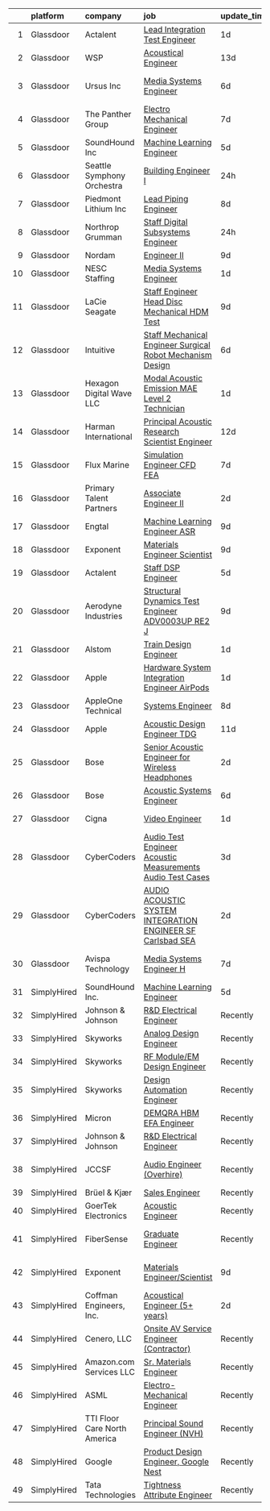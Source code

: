 

|    | platform    | company                      | job                                                                                                                                                                                                                                                                                                                                                                                                                                                                                                                                                                                                                                                                                                                                                                                                                                                                                                                                                                                                                                                                                                                                                                                                                                                                                                                                                                                                                                  | update_time   | location                   |
|---:|:------------|:-----------------------------|:-------------------------------------------------------------------------------------------------------------------------------------------------------------------------------------------------------------------------------------------------------------------------------------------------------------------------------------------------------------------------------------------------------------------------------------------------------------------------------------------------------------------------------------------------------------------------------------------------------------------------------------------------------------------------------------------------------------------------------------------------------------------------------------------------------------------------------------------------------------------------------------------------------------------------------------------------------------------------------------------------------------------------------------------------------------------------------------------------------------------------------------------------------------------------------------------------------------------------------------------------------------------------------------------------------------------------------------------------------------------------------------------------------------------------------------|:--------------|:---------------------------|
|  1 | Glassdoor   | Actalent                     | [Lead Integration   Test Engineer](https://www.glassdoor.com/partner/jobListing.htm?pos=117&ao=1110586&s=58&guid=000001821f8e4109977bc485e3931ad6&src=GD_JOB_AD&t=SR&vt=w&ea=1&cs=1_1e42d880&cb=1658386793069&jobListingId=1008015075715&cpc=FB7E4A1762AE5BEC&jrtk=3-0-1g8fosgacjrqi801-1g8fosgaqi9ip800-047630880a093374--6NYlbfkN0ChYVx_I3yfZ_JDY3EFoivtqvi_stwnZ_kRt8Dowt_l_d1ydueao4NE-oUleRJ4yhjbhLas1ostf0tVgoBoZlhKVP2kvgBQ2-z2vt83242JZUctfSEWlzoG1zwLNej3BJaH7_8Emk1KA3dIWXAFYTO9FQ8HBXYz82Bi061-bufaa4uv189sp_NaTOHUmPC6JvXQ4xuQaBMq-GmNAyl_8bm4M7_V7j5w5O1YYDse7jqT6OaqSTFUS3-rnJGZwm68s9ZhoWjZfUhrEJMknb0AnweJ23EHlcBYCAdiFPavZAvefb7njWaxFOZq3s0AIcPzuyadasx-we5E4koWOfWoYnwYVrhWgn-o0uDEF1VXUg1V5zVKdCtZa9JnMt6M7InZgs0Vt198tZULLDXNoteDudvtWr9quQclU17frQBVLHU4VIzoDjlFvFSSytfO-tbU9kyBcGsCe1lA8aryThO_ShJpJFDM0EV_vz2s6KAsairkqaIHKDYhSKx2yoG0RSZVFCbW81LdDRWQNNfbs2O_v7IjwU7BzB2QPc8s96Ty4EwBvfJrz3785sZE6NTDiMAgD0PGa1JQRpTjfPfy-R12dkWp0eKQkgqsXUJgRbvbbW1-70amIiOJVfa4Uj5W7qtfFp4yCzKop0GPczzhxsEpSD2z8pX9s62Fto2lf5SUtN4AJGb8Rl_nVLUK1JtL0UfkrDPkYtc7Y8oYashPUMnqDg00KRTyXgtmJrad46NAZQ1l-QLWgMuwapPqxLcRKUK1DR2AicXXfWlz0sGbHCCn01hKSAu_qb5G7QF4IE7x9zLOFUylxZ__103GSygf-xe6syHudu5lQyIk1UIeLa1RUtd8ErJoV56HrYcVxdUTpyuNJ6WJXQetZs0e_ybRlQc9WtYekVMT7iFH723zJkjxFrZdR88JsCrw1qfhfSyKSSaw6el8Xoz6RVjGbQXXEiz9_-Rnfs7nhbn45yOQWgmPyG-xyTbGr1pDVBE%3D)                                                            | 1d            | Washington, DC             |
|  2 | Glassdoor   | WSP                          | [Acoustical Engineer](https://www.glassdoor.com/partner/jobListing.htm?pos=126&ao=1136043&s=58&guid=000001821f8e4109977bc485e3931ad6&src=GD_JOB_AD&t=SR&vt=w&cs=1_eac914ec&cb=1658386793070&jobListingId=1007990487585&jrtk=3-0-1g8fosgacjrqi801-1g8fosgaqi9ip800-0a1e8c84c27d995b-)                                                                                                                                                                                                                                                                                                                                                                                                                                                                                                                                                                                                                                                                                                                                                                                                                                                                                                                                                                                                                                                                                                                                                 | 13d           | Providence, RI             |
|  3 | Glassdoor   | Ursus  Inc                   | [Media Systems Engineer](https://www.glassdoor.com/partner/jobListing.htm?pos=111&ao=1110586&s=58&guid=000001821f8e4109977bc485e3931ad6&src=GD_JOB_AD&t=SR&vt=w&ea=1&cs=1_76b28aca&cb=1658386793068&jobListingId=1008005399357&cpc=65CC663E25211861&jrtk=3-0-1g8fosgacjrqi801-1g8fosgaqi9ip800-469d476bb688d871--6NYlbfkN0CT8vBT9H5mqECx2dfLV_FONLPDKpIRssxVwtj05Tmm4rA5I0VNOPdM1oYsK66ov5qK-W12bR39nuZdautxRzyQ-tGf7a9N_KMuh0rx3YgYPPY5iTDyRKJMbPf_7pbIvKAn50V0YNTgg89r0csQO1NGsAjxMMQGKMNR-W3G9CGqhLOp03UscYEcVuQ3dURH2dWW0Fu37qYkxgaoqQshM2G7t3T5MMRhQpiRUgd_d9SBcRXsrUb9NsXlvhUC9y4DoLCNi8J7oBgqiaGO398xM9mwFOZueDy4jYoIaXt7Y9eSkCQ3k11QKc-P-rmtsG5YnHHOHhSUnLb2sqpnTUDDvtRc-aMmDkPO6xyQsBVSWZRUZE-N4p5A9M--zLgmSLRLsOBfFeBYO8xkdeQfLxVFV6PioOQucK4e57CV2LR0Bx8c5ddQJmQEmzY0Bv3yUkx-RmLiaxwgD7-GHF7XMloycJ1QAdnkJ4YYa4gY-HiheMqc76AyV5Uq5naWK2fIFWqlijF7mx-PTxO5xUE_hn5toLXJgNY4pfSYjou2QEOkuBQsVchpBCtFwlEm2SzwSkTH74aHMttAWQCCX-cgFPyjQamCjukaRyukTSFP2aDiXZIaaLYO06cQF6WiXyksL8hshfUiBa_9-kYcSLq1nxSZfvooeAgwt9m4mz1R0B5BzW3R4KNkCmJubQ2W2waoUgETNQ84WHkA7RRMv4EnR7Pldc3OKSykB4R77YK_UiDbOyLKkZKs-NKtWdQl_6e6k0tNlu0P4cyhvHVmvF1gEbDDzxVnuGQV4YFntKvEAGmqvLcNiq7eaQnuhAmsA3f2E4WyBs3e5qGGO4tgkfWgHkxO_wgZ3fK5Yfbam2k-A4jtV_4TIQsLF6QqQ398SpHoioFU2cyCrBXcx5D97tFABOcCj2ZZCRBoxMx6QiHwycgYAX8XpEeBwuf1U2l4-hOeY3SAkOhnR9eOusZWm0hWrQyr513gW9SkVyH49mLFp2TZWdlCyXCWcRk05Jz4Kt_8ga3SRBI%3D)                                      | 6d            | San Francisco, CA          |
|  4 | Glassdoor   | The Panther Group            | [Electro Mechanical Engineer](https://www.glassdoor.com/partner/jobListing.htm?pos=114&ao=1110586&s=58&guid=000001821f8e4109977bc485e3931ad6&src=GD_JOB_AD&t=SR&vt=w&ea=1&cs=1_98d2a89b&cb=1658386793069&jobListingId=1008002917089&cpc=444700D72F2ECBCE&jrtk=3-0-1g8fosgacjrqi801-1g8fosgaqi9ip800-a955d16cff31ffd3--6NYlbfkN0CNPMheye81CzYnvunZY7yovNfSZKsgaMjzK-BTgXufI2fDZqb14OtID8EITmQy8dMLAgwlopokQOIPrB0TEOySzrRRwcpUcOxzWFhLIy7r-JAL8rWW2b2ZkVhm7h48yTMjNtVJfPhNI8bZ4Rpc3CNl9aWPzctMvoKRdxztlERsHefcJTkGC2U83jEkIds4X9qiG-hdAy5lOGCxe3TP-_ptunlpe9czeFzGjx3y8nVMVjTtD0K78DNHHpNqXZXWzp8auacwnsYL-AjEEy9e3uWJpOGdq3lOyDhmlOemjWVrsqgBM0BeYF50XU3QEpQENkUiw_g7xZpo8tukSFwi9BppWvjkVVP41UEvSQ65y8tel-lOr1yXhMiya1zKnmEmKS9sIaF9UXNyXBRdgBzCgy_57RfDOD30WvG7cD0NwrvcjeMK6SnGztNgYPnRsV-MzVf4hAUyNxnggrFom80zgSX7kuroc6lV7mZeQ7EtSzRlrhfi57DPek8gLRSP3TgsYZ3ZAU2-nAcf1RW3M5korktA)                                                                                                                                                                                                                                                                                                                                                                                                                                                                                                                                               | 7d            | Westford, MA               |
|  5 | Glassdoor   | SoundHound Inc               | [Machine Learning Engineer](https://www.glassdoor.com/partner/jobListing.htm?pos=122&ao=1136043&s=58&guid=000001821f8e4109977bc485e3931ad6&src=GD_JOB_AD&t=SR&vt=w&ea=1&cs=1_4797735b&cb=1658386793069&jobListingId=1008009295761&jrtk=3-0-1g8fosgacjrqi801-1g8fosgaqi9ip800-be87b29d058697c4-)                                                                                                                                                                                                                                                                                                                                                                                                                                                                                                                                                                                                                                                                                                                                                                                                                                                                                                                                                                                                                                                                                                                                      | 5d            | Santa Clara, CA            |
|  6 | Glassdoor   | Seattle Symphony Orchestra   | [Building Engineer I](https://www.glassdoor.com/partner/jobListing.htm?pos=104&ao=1110586&s=58&guid=000001821f8e4109977bc485e3931ad6&src=GD_JOB_AD&t=SR&vt=w&ea=1&cs=1_0a867fb4&cb=1658386793067&jobListingId=1008017770166&cpc=87034903B3AB482B&jrtk=3-0-1g8fosgacjrqi801-1g8fosgaqi9ip800-dd9746400180b1f2--6NYlbfkN0AdHWfR3D8b8Eonp31kG4JxtsTQErMCr1mjBfTXxBp8Nbji8Loe1PwAk77ggdqCHAeAY-_LkGFiWz-EXb-gHgLP0rol6CnsYs_iSTwxLuVL5wpCHJzuAIcyyPKKPjVD8Cbd15OInHyhxkQXrUxc7nPaGV6a8Getz1GSPF_EVKTvl01rPre1QcpsypT5oLKobUyak-VruKOklKzvZCOrPBF6nz4DP4pUBsq5SpoT78gt2Ars-35WDW-CUpqBbJUy-E2pfxMfK_BonoteO3mxT3Uh5shJWAYYnc4l7SJlB6xW6q-5_e-pGhdnwdnhBjhwur6jzYwiEX4KstSsSfII4zhb5o6sdJFWeQaZl4-LmGTEU8RVEnaUvBlRQ-QLhcQD_FqOb4PWBCCANOlXzeU7We4EqwSFDCBDgZ3qnDnScMljKDEKb9LFcjehgKB4_-Fh6OO8bdDYchOd9vb_dr2WZi8mE12KukSDvxbIZrCb-Rk7cLlZye9vBCCKXLNFmPXjiqGNxgUxJ1565g%3D%3D)                                                                                                                                                                                                                                                                                                                                                                                                                                                                                                                                                           | 24h           | Seattle, WA                |
|  7 | Glassdoor   | Piedmont Lithium  Inc        | [Lead Piping Engineer](https://www.glassdoor.com/partner/jobListing.htm?pos=101&ao=1110586&s=58&guid=000001821f8e4109977bc485e3931ad6&src=GD_JOB_AD&t=SR&vt=w&ea=1&cs=1_d2a7d846&cb=1658386793066&jobListingId=1008001468800&cpc=BF2D99A98B89D842&jrtk=3-0-1g8fosgacjrqi801-1g8fosgaqi9ip800-a0b7ebbc51033dca--6NYlbfkN0D0ZqxdZg2TwcIemQ4yr89eGinLCR7bn2QHXosobzuZIJSor4ZPVBOT3B3LgUpy3_-szM6RX6oaQu1ulbbXGBBFeozfYDS9TiibrcR53XS2_UH5draXExadBLWQBRLxbUDaijUqsKygY5ElBfmdcKI60U20sdncDtfz24WXsyuqTUNsVizspID3-l2H5zGT8jv3GjhDy4dfEINUWi73D5S6EFHKTc7EffY4aJ66yfJcfu59i4XRuyoGyBwdm2BKYzOrFJ6_0omA0BC7H65FS726nc3_82PM47uhiX3H6W_VARSr0_wVn41Ey05JCfWQ7QGFwJBHD0wV_VCbj7iEdkcCsRtvsnEw-4dHL9brjbFum3-SUzzYd1xzQBPIwQ2bmYUtoWSll52YKBCNIfwln-L6FuzARtVUFuSrfNzI86KJjCMI9Gt32XFofsgYWSEDLX9e6dy2t8HtMNbg-dTBJjGAb0bkzkZXILu6VQd-1ORkxdOkkPbhAcANnggaikitJsc%3D)                                                                                                                                                                                                                                                                                                                                                                                                                                                                                                                                                                        | 8d            | Charlotte, NC              |
|  8 | Glassdoor   | Northrop Grumman             | [Staff Digital Subsystems Engineer](https://www.glassdoor.com/partner/jobListing.htm?pos=103&ao=1110586&s=58&guid=000001821f8e4109977bc485e3931ad6&src=GD_JOB_AD&t=SR&vt=w&cs=1_55317061&cb=1658386793066&jobListingId=1008017330750&cpc=5FEB1BEB8E14EF52&jrtk=3-0-1g8fosgacjrqi801-1g8fosgaqi9ip800-a9cc2013cc7ed86d--6NYlbfkN0DPf8Tf_oakpB62WadId2dzQiWExtALTi0lpCM--zHBL1trAzPQuAwgyDf_-NiZch1nc5-5MUWiLOf8m-1w07t9YwjVAUX6PvzzGnpzeIEVNzZgJIJr7xcvaO1VkVAUiaNktPleVPHqgUVYSMaG9SfBJGvcSryBfyG1pFv4bfpCXbDsP0IZiJ-G77H-j7-mzabx9ZqZ77WHQBQv1jE7jt4Rc__8azwTsQdpln4vkgnplJSuki6QEI6DKXL2pdruFPGFYjOFJdlZNW9-rjgBo9FNHCCWb7nANvcnYLu8ur3WDclkE_eOBhwANumvj3-QJhyT_9frn4NpMdrz1qrRFSjV5O5BexJpR90no_gciAvACnQCtpLBZ8vr_Mlh5yLGzyppzzagWj2-GTMAxcQwnpcM14h3rutEWoOVAQrGXZ_uOmRXSOlmkUFyMXVnrajdlS22qSgFkIBNicnclPZXMAVSYhVzaW7-kwUvyYi7-1R6_0lgtMyuCGEqXBFedXUL_rB-2Nap4l_tAAG_T9ZI-6U46ci6pZwGMz7S5kXaeoJSNh7pFvVwMPSFwVqsfQU46qGe5OX5U620u9vEQe_68LEPr_DBho0tCyZMBjEYq8cUWQwOIOMC3GIkUZbH3u3RDxRiFgJwZLjQAXepBZA4GKV5NUHDppmWhXoHYUdabugc_BFbzZcynooJHfFfOrJrhujSRWwTXmwx-gUvQd4fDxkrsaSi71Q-Ae2eSb59lNptv_5eG_Ju6iR6rL2A2pTBkY_A1MKNzrjCCWc9H4fqF-lSTtOPVJhb7Oecmk3cXHx3-gO6GvHCq_mmI6lSqrP1eez_lkmK3Sef6-oinOknW-fY)                                                                                                                                                                                                              | 24h           | Linthicum, MD              |
|  9 | Glassdoor   | Nordam                       | [Engineer II](https://www.glassdoor.com/partner/jobListing.htm?pos=127&ao=1136043&s=58&guid=000001821f8e4109977bc485e3931ad6&src=GD_JOB_AD&t=SR&vt=w&cs=1_b51984d3&cb=1658386793070&jobListingId=1007998005781&jrtk=3-0-1g8fosgacjrqi801-1g8fosgaqi9ip800-1ec585c2027e6b8f-)                                                                                                                                                                                                                                                                                                                                                                                                                                                                                                                                                                                                                                                                                                                                                                                                                                                                                                                                                                                                                                                                                                                                                         | 9d            | Tulsa, OK                  |
| 10 | Glassdoor   | NESC Staffing                | [Media Systems Engineer](https://www.glassdoor.com/partner/jobListing.htm?pos=115&ao=1110586&s=58&guid=000001821f8e4109977bc485e3931ad6&src=GD_JOB_AD&t=SR&vt=w&ea=1&cs=1_3959d00e&cb=1658386793069&jobListingId=1008014831479&cpc=A65DF3A704A48F9B&jrtk=3-0-1g8fosgacjrqi801-1g8fosgaqi9ip800-17b846956c01159b--6NYlbfkN0CZaM3qCFOpL_Lemb3iVULeNtfhWBcbvvoDwAxh7TM4kSMvzkrej1P0tLgb1VjA5MLyJ8b6-POHDSlq-Eh7LvuTkCh5oWxZhnR21jiYmCCLTIvFECBGYfMVKGpyBC3F8t2Job65sRRxb_uISlTIF-cEtAfgeoSLYWxaVnUpjREWRLTxicKn9c2waNbg_ajcgDj7eIWxEElBvNiB5dnNT_m30pJCl-9NQRwx-JN7KFrkL_9b-9MKmMGuTf16F-vA2payXDVa7-lvkh5McZ8xkDNp6fv-z4E4uMPvwT9YWwVGasJVveU867Dygl0zLirngQvvLEJiorUPCgdK5yQWkvB2qIhBnXDE89GwWkUvqhyge94LD-6iklm9gby8q24yAg6G3ZrPafYESmRW8JxKdZICK0fBSM0LlYjRjqiDf_tYkFm8kLLZqRQ3b9wPDJlSrgagQDG06rg11BxnXYEpSaX09Bg1PAz8xYq0baS8kFhu1kAtz3Vx_7cFmFt41_6ehlksRBViOIdg1Q%3D%3D)                                                                                                                                                                                                                                                                                                                                                                                                                                                                                                                                                        | 1d            | Sunnyvale, CA              |
| 11 | Glassdoor   | LaCie Seagate                | [Staff Engineer   Head Disc Mechanical  HDM  Test](https://www.glassdoor.com/partner/jobListing.htm?pos=124&ao=1110586&s=58&guid=000001821f8e4109977bc485e3931ad6&src=GD_JOB_AD&t=SR&vt=w&cs=1_83c9fe54&cb=1658386793069&jobListingId=1007996846337&cpc=2CAED5C921A5F994&jrtk=3-0-1g8fosgacjrqi801-1g8fosgaqi9ip800-e401e21dc224c725--6NYlbfkN0BVweAbpb_qTG7kONbvOXWOFpMik4mIBI_owmbH0tVOH8GIYTflTy_o4IUi18-ZUUxWo4qQg8ARTFkxlW9o8Ps56N80tMiKMa4jSpslEv3iuk7AV_NXC3Bu_pDptnAaL6Ltt4XMux9dazGaX-IUDbTPK4kewv61tYleM17jCHl98ZqPmjkXfSOljxz4SiERQdocuadEltTH0c3OUtlOHkqq1FKXJFxxV2V9o7FqwxujB178Ej7rS7_BD6UsxqXGFDxOHmQrK91af1T8Zda_43uF1bufqp6CdluaUlKjFuyT0BxOUpJBvTVFi1_ifcmCG0ZRGROgNfZLcjh8p_yKQuRLhmAStu7V-KLHrxmqQhH_xYcR_T45h1umaFmfU3KXudQnVUsON0ygNdysl_HbzC5OCT1RY0p9dZDw_l9E2WhLjfHZKcJfnPDD_4tqrXssFs65DP8Z6HRD16CwVRcJA77NYYIkCcZyX8F3b6C1Z2djuBjW1xsdFoIxJizNQOax3limvHmExfWSgBV5mQz1xGhuKoI6J-lx1TTysgnsXcJLU4xuZMAM1toWRElIYGK7XBpBKjN8jSJ3xxiMP6IGr6Ix782rI5BSdp4o8Aw9p-l2loN9iClEFQFrmtciZlGQt_un2rOyOVOe-EpQ_fnBVrGO72m8agpaBu4dzYzOSz6xyLTKxGSCIYhhiA1H_94zt6uErvvxBt3FnrkORLjJIAZTQrwcyEaaFcDflxmAaJ-JBbxQ1c6fTfXuyyj63H7ZHeh8v555CaXMNMAGPDo40kASG19crxuwntRJL6X2wBZX0z7yLC_4xZFA)                                                                                                                                                                                                                               | 9d            | China, ME                  |
| 12 | Glassdoor   | Intuitive                    | [Staff Mechanical Engineer   Surgical Robot Mechanism Design](https://www.glassdoor.com/partner/jobListing.htm?pos=106&ao=1110586&s=58&guid=000001821f8e4109977bc485e3931ad6&src=GD_JOB_AD&t=SR&vt=w&cs=1_4b33b6ee&cb=1658386793067&jobListingId=1008004896462&cpc=D69957E0862862E0&jrtk=3-0-1g8fosgacjrqi801-1g8fosgaqi9ip800-41a99cf9301d8b27--6NYlbfkN0CVLFxT82VtNfmvsP972c4UTK5cNMgB9zFKAkCpYhwDBfJSwXGaL5yqnr-uZXbRyMcm4BL0AxaLhrfLPL_JsWm-AnJDOH7eBLWYqC5K2KIBMdY_viBRzylTr1qEDbPehzlACYMPHLEBkEnQGvrI42TdQPDsF7Iqk7X--j-MSLu7p83p9w2Lep3lYwLuPi3q9bMEuzIYI-MhQL0c3dqIXd6DDnB9LRIc6n1xDE8JWTqLJZ63E1_xJgHaz9W9F15_bVuwvXep6Tv3pfouYEUHci9EbvRst82hBFCR9ZVVYPALgWDOOo3ZaieoB-bGFTAi0RQiKj2z20oF0pqNSxVccwvxcpn66olmUhE0hVPFLtn2wWY-kEYmu8pgXFM8XvS-8BT9RTlf47pHb7TOe6l_hNytEbC0FJrnu0kBRvzhzYTG-pc9uP4PBSqar0layfnaZXFGpiEfZdTKx34CZx2OWvdE-EGEL9YbyM0M7O2avbAKr1Ze3isrF71eNLB9f7EdkzCzLSBoRQotN4q-_FqcF_LCMzjY69UYVxk3_RFlO0tRPNT6jx2Ki1MJjC9Qh4t-VvYECT8LWU01s4J4ISkyEQMYCjQJz5x2hG8FeTm7kWOKP07OzmIlSHgOZho89uQanOWzar1gEp-gAI8kc6xMh1sX3-K6B79AQMatqGIeYoh5t6AGIABG1_ogU1Shy6uxuldKT_IlHLpF1hefguP0ZvHppGx9Tph1RSSiFOT-T_1rgKb0E-jfJx951McsVhgCOD5xJF7pKTZ1LV1ipOPdfZbJFF5r9FTtYTlvvsXoAT55jAujs7d7VZBAA0e7RDedWQKOz2pQxaVZcGgK5C2eZavjMvw7muclmlu_rpQgets0acQqUXl3VFFR21Su_Q4cN7ycttxkuTQSekZS7C8f2WQct0kv6yhjmEolV2O3KCDnu84K-EJEbzwxSWmmFcEvsP-_7Jz0KELE3RaqKH28CzO7BqAVsjtR9sGaGTnOmnxw52HGEn9RlZVHci8ddFm9z3s%3D)      | 6d            | Sunnyvale, CA              |
| 13 | Glassdoor   | Hexagon Digital Wave LLC     | [Modal Acoustic Emission  MAE  Level 2 Technician](https://www.glassdoor.com/partner/jobListing.htm?pos=102&ao=1110586&s=58&guid=000001821f8e4109977bc485e3931ad6&src=GD_JOB_AD&t=SR&vt=w&ea=1&cs=1_385ad09f&cb=1658386793066&jobListingId=1008014626991&cpc=BCC169F53084E245&jrtk=3-0-1g8fosgacjrqi801-1g8fosgaqi9ip800-73164d5704ffe1cb--6NYlbfkN0B_wkbVjgF1hB2Tnb2U-VUN_H1xKeJoO46EGKg0QoxHYmZbCJRLwe2_Tz5rNTkyva3bzHqfYHl51V1GB_BhBVEhrvW2Jwu5VkCSoebC34xX3hxylHiqGZyfrS4DYMnF8nzMTYGc-KmLw7yzPPQRIsuDrfWz7p81kwb5dEJW8EnCXRGj5w-BsHvVETCfV6wdJlyxZVvSpoJJgC1rDEq0mmYDI3-DCjECy4Gb3qTlSpWn_jjZqZar5108BMgzg5X_B_jYUIZcNVeA9nkyExpUQquukxkrUqqjqoVi72PsjGouFlkxAo_USIrLLUYid1v2lr_WNUQJZA94wxjFwKL6a4moLvJv57ev5CFl2h-4wky9jRjEgpg0KUCLBgxX5BkpHxTpuGmMyfgv4B7nyoB5nvOEnESF1ya1YoLUoHpMLtJ51e3v5u0HmFH16lYWdEVQZg2SKP_-zPTIVE6oWfW9SkIEGnt6v6h4sY0zIdPbnrEVfX_3bcbp4YmZs6uQSiGhL2dJBTJfCj4zzoGHoIlMBnuvd63ZkyO7NiA2pshgN0_5XQ%3D%3D)                                                                                                                                                                                                                                                                                                                                                                                                                                                                                              | 1d            | Centennial, CO             |
| 14 | Glassdoor   | Harman International         | [Principal Acoustic Research Scientist Engineer](https://www.glassdoor.com/partner/jobListing.htm?pos=125&ao=1136043&s=58&guid=000001821f8e4109977bc485e3931ad6&src=GD_JOB_AD&t=SR&vt=w&cs=1_c25e932e&cb=1658386793070&jobListingId=1007993483861&jrtk=3-0-1g8fosgacjrqi801-1g8fosgaqi9ip800-5b7b41a4aed6c817-)                                                                                                                                                                                                                                                                                                                                                                                                                                                                                                                                                                                                                                                                                                                                                                                                                                                                                                                                                                                                                                                                                                                      | 12d           | Northridge, CA             |
| 15 | Glassdoor   | Flux Marine                  | [Simulation Engineer  CFD   FEA ](https://www.glassdoor.com/partner/jobListing.htm?pos=128&ao=1136043&s=58&guid=000001821f8e4109977bc485e3931ad6&src=GD_JOB_AD&t=SR&vt=w&cs=1_084c63f6&cb=1658386793070&jobListingId=1008003270046&jrtk=3-0-1g8fosgacjrqi801-1g8fosgaqi9ip800-0ab6cc7fbac92df6-)                                                                                                                                                                                                                                                                                                                                                                                                                                                                                                                                                                                                                                                                                                                                                                                                                                                                                                                                                                                                                                                                                                                                     | 7d            | Bristol, RI                |
| 16 | Glassdoor   | Primary Talent Partners      | [Associate Engineer II](https://www.glassdoor.com/partner/jobListing.htm?pos=118&ao=1110586&s=58&guid=000001821f8e4109977bc485e3931ad6&src=GD_JOB_AD&t=SR&vt=w&ea=1&cs=1_dca6d434&cb=1658386793069&jobListingId=1008012087188&cpc=8795CF9063CD573D&jrtk=3-0-1g8fosgacjrqi801-1g8fosgaqi9ip800-4ac44d2be7949c67--6NYlbfkN0DOCvLQenlXS7fh3AEEtPwhntZQnPW7UfiJ0vyM-Z38ZvlXuLrJoooXVJlodcpC3T9MHX3eVkU3zL65yX_j7zKcrqz9k3WpAAP1vkxvLKbFC_5ujU_M48mWkD14kxCnmFjwzDSLDNtNpfh86PRGWVvoLIq64OipJhYwRcwHFx3rlvsV7PsH1qTMBa-k7pNDbzjpEFIBM_OV5tX3at0reNO8phYHXX38ZWlosf5wcp0AabudAcI9XDlITrY6R7evmN9YoyN2q0k3uhYSlFmEjmRm6AJd6-wimHCZHPYXUf53BS5umYZ7nQHVbLhyLhVdF7SzsVs0PB8BuX9c44Hm5c8rEMqbypa9kBga2Wlq98cES-UU_TenBAclA3A-I-syAoNQOK_-yLDd9TpAARK0GHkBS29vb_C6cp_Ngb__f0frvvZwLE-jfEHcieQppngNiT6NbKUVjdadYAErIwUcBB9F0VVZguBlPXu7iM1Iy5EiemM3IvRxGdo9fGtGCLmwGIZ3mAZmGqjN7A%3D%3D)                                                                                                                                                                                                                                                                                                                                                                                                                                                                                                                                                         | 2d            | West Point, PA             |
| 17 | Glassdoor   | Engtal                       | [Machine Learning Engineer  ASR ](https://www.glassdoor.com/partner/jobListing.htm?pos=107&ao=1110586&s=58&guid=000001821f8e4109977bc485e3931ad6&src=GD_JOB_AD&t=SR&vt=w&ea=1&cs=1_31598ef1&cb=1658386793068&jobListingId=1007997755452&cpc=B076152010A3B66C&jrtk=3-0-1g8fosgacjrqi801-1g8fosgaqi9ip800-57c54c87bb7028a4--6NYlbfkN0B7Z8t6fEMDh_BTkcJVPNJicKvZQEBTy5HSwyHa20ewqmyfWNXjNsfvmtdqiCQm-EwkGVhWC41tiaOwT4RJOvFaYLrX-A9mBxUONdVTB_Ej1QsSiwNN0O5IOk9T5wRqEiv7VuoY3SrlmO56p9giBbb46N8MiM-T9iL_-j5hpUSJaWwarBZeVvyE6bPuUp_PSh6dtY9O4-C7PTiwj0VRei7ByI8lVICZb_NVjSFcxiQVEjmtpYIAzgaGgkDbguVIWb3bVbprBKvUl-HUFpUTCViI_yXIZyQeN5P9GP5zfv2N5a5haMahp1JK8xA_3B8E7UbG4K_kxMRsk70ZhP5nwsi7h0inYCOMq2AD2ec2AJLC7t-QK53lmRAexa5Eh60e8tLBwGTnxJxv3gsnjH_v5fYR_4BUZIyHmGHafnD_Xlwb_g3FKu2lpf0CtH6A13iIA0tdWdkr4hF-TYOL7wrCwom5Oh0BFmI_V7TPUZEaCA_UcRIqhUdYQKR5IThRDX_q9TzSloRGRxMJZcPkBWL_WN-7)                                                                                                                                                                                                                                                                                                                                                                                                                                                                                                                                           | 9d            | Remote                     |
| 18 | Glassdoor   | Exponent                     | [Materials Engineer Scientist](https://www.glassdoor.com/partner/jobListing.htm?pos=119&ao=1136043&s=58&guid=000001821f8e4109977bc485e3931ad6&src=GD_JOB_AD&t=SR&vt=w&cs=1_eef5e2f3&cb=1658386793069&jobListingId=1007997793659&jrtk=3-0-1g8fosgacjrqi801-1g8fosgaqi9ip800-8e7e53509c7f23a8-)                                                                                                                                                                                                                                                                                                                                                                                                                                                                                                                                                                                                                                                                                                                                                                                                                                                                                                                                                                                                                                                                                                                                        | 9d            | Menlo Park, CA             |
| 19 | Glassdoor   | Actalent                     | [Staff DSP Engineer](https://www.glassdoor.com/partner/jobListing.htm?pos=116&ao=1110586&s=58&guid=000001821f8e4109977bc485e3931ad6&src=GD_JOB_AD&t=SR&vt=w&ea=1&cs=1_1f4c83a8&cb=1658386793069&jobListingId=1008009131774&cpc=1CBFC3E34E2A31FF&jrtk=3-0-1g8fosgacjrqi801-1g8fosgaqi9ip800-c98de65ecc6b0d17--6NYlbfkN0ChYVx_I3yfZ_JDY3EFoivtqvi_stwnZ_kRt8Dowt_l_d1ydueao4NE-oUleRJ4yhhUWbqVwwm0i8ptCg9rme-2_1UrCxFsbhgSinNloShU205MwNd3RmZjVjijeq_uvK8tVYmoh0eS9Dxg3Y15h3DNR4e2hnVZhoFIiF7q5EyqZftJbtPdCiVN9fKYfzEdGrCn90VCe3zewtwDoX07xOLBBBCxOinI8OHk4InMlvIJNNq-dypxnHb8TRVjFgewLAIq7VOYO2_BRTA6B74pF0w3nKj-nmyKb1GO1DiSwQbxQzh6VKvn7jjshgloHnwnV10ObSr9Nofuu0iriySpQOwXq2ONTWBcXAqNEebjatQ9RhvRm9wTtdaz4YmtrMJ2E1fj9vXigfkGH6cYSUhWfou7tlas7BjRccz-IGFqzYWi-EB1CD871K1D1YFIzcrii6eMEakBaHCklyqQDUyHB8C-a36DapKItoK1vYzutL1YjCvG16WXKjcyGTwcpogmGjeVuMhAF_UUtB_LgeuP2l_fZzT0cxBhs9o27CM3CJhYc8kWuoVQhhoO8srvIxLqiri2JWg8RF3JeTNKeWzgzWEHa2-w9opsdeDDhI7aLdYMDCzaFWcg7bkPxmRJN0GFDzK6yUU9CV3ZtvxrM7gPTp8CEHyDTJy2ofz_g5WFYeA-MK7nsJhJPPj006f48K4wXAPmejMlFOcylwkNrwCwxorY6kBIPNbiiAqJ7JE1M1jHemK1PDEzIUatT0u9csMkpCLWgloWDnZr70D0sWjlTne607ckb9hI2NU6uO19VMaGHFP27nUjMD2rCZ255i64AR5q1NBBRnyeqRKBJpJJF1bkoUkGPTdi5MjnmxlqrQu3DwzMeFUoEauB27-FSRk0JLueBAVKJAkphqMTTv2DZII_rEBbU97129Et1V4Pe_UBW72h2YuDtOanK_o56LYvrNEenEBkJdD2L0ol5dFp7sjy3h5eQ0zotnc%3D)                                                                          | 5d            | Chester, PA                |
| 20 | Glassdoor   | Aerodyne Industries          | [Structural Dynamics Test Engineer  ADV0003UP  RE2 J](https://www.glassdoor.com/partner/jobListing.htm?pos=112&ao=1110586&s=58&guid=000001821f8e4109977bc485e3931ad6&src=GD_JOB_AD&t=SR&vt=w&cs=1_fc489ed1&cb=1658386793068&jobListingId=1007997099483&cpc=01657B10174A43CF&jrtk=3-0-1g8fosgacjrqi801-1g8fosgaqi9ip800-329d151c78d24655--6NYlbfkN0D0ff9e8Lfwlpl5zGbQmpn59AL71QmFd7VKOAnfyjZzp5sdngV8WPgYe0dov1m7Y2kv2-MZTe5RxUnudQWxgqkNwiVTkK6O4Oyu6CO0Zt7yfOmh1RQRO5lyGKHgrsdcmsgws8FI1gxxMbu6Me64pykKRBo-q8n6E6chIhK57xLmlYc5dfSH0LUYU1XqQrzRlwyYaXCzGoGgnPEt_1Y5FvoMWQ1GdV-ol6HQKl2mmJNGz2QtvjcCwg-mLcg5p8JJJR-RmAM0UZqmwogH_-pX_iX6XNnWmnbDazJRydLNmzg1IQ1T6x7GGZ4zzOQ4BMgKpvSpOuHV32PSHo4UuNo8kPBRnbB55TK2M8RkOQ3g7LRIXqZWkgnK9SJIdM3OWAHORb_zMlH1QbZ4wL26HVRHs8XOPPKtSonZIgnxSwDikSZospMlihLnxIaZ8DiO-ihk8QQLToeJw6mhj18TkQShgOXMU7ACOy9p6mA%3D)                                                                                                                                                                                                                                                                                                                                                                                                                                                                                                                                                                              | 9d            | Houston, TX                |
| 21 | Glassdoor   | Alstom                       | [Train Design Engineer](https://www.glassdoor.com/partner/jobListing.htm?pos=130&ao=1136043&s=58&guid=000001821f8e4109977bc485e3931ad6&src=GD_JOB_AD&t=SR&vt=w&cs=1_ebadef79&cb=1658386793070&jobListingId=1008014902169&jrtk=3-0-1g8fosgacjrqi801-1g8fosgaqi9ip800-331fcfcbd7e2a4bd-)                                                                                                                                                                                                                                                                                                                                                                                                                                                                                                                                                                                                                                                                                                                                                                                                                                                                                                                                                                                                                                                                                                                                               | 1d            | West Mifflin, PA           |
| 22 | Glassdoor   | Apple                        | [Hardware System Integration Engineer   AirPods](https://www.glassdoor.com/partner/jobListing.htm?pos=109&ao=1110586&s=58&guid=000001821f8e4109977bc485e3931ad6&src=GD_JOB_AD&t=SR&vt=w&cs=1_d9234adf&cb=1658386793067&jobListingId=1008016278459&cpc=6FC5BA77C9A4CD78&jrtk=3-0-1g8fosgacjrqi801-1g8fosgaqi9ip800-83d46b99e08878c6--6NYlbfkN0BvKrLyj5gPmtZO9T8euul8TCxuuKNOtzRJOomxnwSEodTz2Bc-sPZlPHrT5BCwu4Sa9kvotNnJzrMMgLM_xh7o67OnHVRK5dTsMUtPvmVtCVEfJP_BL5_wKtKIsiVz-iofTFkLxedGKTg8VTXMjRslJdEhDYa4qSNgBghAgUweocrJFqQaPfmfjcbppByPgXwM6EkmUvKLV_OYhnv6TRjJezsW6d57-ZpjhRKAXaitLbN2rEIZW0h3v9JBGuxiX0pXcQlPy_eCfYzcOa1Ikd1v2nIgnN2e4vPGZrf6COIbQ12NcFUk9HyvORO1IdzZYumTZ1rAnXs68CuMI7Jg6hjNpvbxqWdwmgNVrYghok847DV8YkA1ckW_GGX3jq8hQq0noX1KRJWLDGzzJV_pwEncqXGp7Gp9L_vgz91bKMv3KpyPWsNMllHZFZ1pgmjGwymZYqAFyFmtpTyQsZ2MkfuCwBfIZuEcrk6lw5m2t7WJ74HDmuuN-6JVzYl0txJ_fCc4VpKO9d6imr6jndZf0zq_icEDCLOzmne3V3UovYI1HVJGIacg6DF_YPi4mEpkqSd0C5NzSFu0rx3tSjYTlaNuv_6UW22heTZ4co49fn8CUTEM8VC7QVDdyXdMYryqJ-xME1M0JdN9ax9AZEjeBQsvESu3Z2Dngn5I-OltYOzSXzthFIjDqphtEgAT4kkzxWuvU02JIgAsHRkoVfPIvLCIbq7322N1uaDpaukIsMBpTLEJKu4Ss7nmbGQitaxUlNGORN-r6GJ8iWkjK1B7DjIY8k-pBhi8_RpKvwfvv6drLTkY-3gQ2lSaeRV2b1PAsbef7WhmUB1PgQdtzDJDC3gXzfyWglwcn6NgsF_iHqBRhejwHiOSVBYZQFl_ihCJDtNu97ZaxdEIrlRK3t6eMxIJeenYcTzE2KsKVTct_ZpnOwRLEaUNxe0gaABOdlQNSXaQqCD8NjxJq6IbPSubslJUdR8klkNDL4-ds7Ltmzdkdg%3D%3D)                                     | 1d            | Boulder, CO                |
| 23 | Glassdoor   | AppleOne Technical           | [Systems Engineer  ](https://www.glassdoor.com/partner/jobListing.htm?pos=113&ao=1110586&s=58&guid=000001821f8e4109977bc485e3931ad6&src=GD_JOB_AD&t=SR&vt=w&ea=1&cs=1_7a71bf74&cb=1658386793068&jobListingId=1008001212173&cpc=C4A69CCDBB3B9599&jrtk=3-0-1g8fosgacjrqi801-1g8fosgaqi9ip800-0b8b0c2ba1572b43--6NYlbfkN0Akmm0SHSm6KXMG3PLe28cvsql5ALZY-VGg2iXYcU3b0zpozpZNjup4-HU0fUggz3KNmG2d9sEkrPhvdYjcWzeUEQ5ReDPZD9-xK9oO93Di_ZQ1h_c6bcdDL76FWhlltt_KEKMECldi898IkjNdqeoY6ETbkfhUEOr-24v217Ggqos9w0qssDUdnoA5aw6vF867TrF2ZhsGx_VT4EvkbwHQFALKsL5MwGyFRuVyDH4G7HQySI48TypGmdnv-nIwjaGho9J-3HuGsM2WXXR7t4X0xr_PQAfcQzfp2dNqOMkOW4WWhVE_3myL92Zf0qZn-YA0wOn-c-vl0UyhL-NWcBrjomKGrlH2bJl5SlB8tAIk44SpDKWs5haDBoal7Uhb_gyvf3ydubTvKF4QorMeTDnnSaxgkfs1FRWUTSCPUcnfUYhTCo9C162gFj52K2jhNLUteFVCJ6NXKSALshp658fMkaO8o68Z2Uj4ISgNPLlIDqS42w7MwyARKoDIl5QSGtL9EOfZHtiRHRP3SlW1fAWPs1UQoqM3fbZXOi3B4yL_133E1DaLsBdIhJoVQ-FWUAE%3D)                                                                                                                                                                                                                                                                                                                                                                                                                                                                                                          | 8d            | De Leon Springs, FL        |
| 24 | Glassdoor   | Apple                        | [Acoustic Design Engineer   TDG](https://www.glassdoor.com/partner/jobListing.htm?pos=129&ao=1136043&s=58&guid=000001821f8e4109977bc485e3931ad6&src=GD_JOB_AD&t=SR&vt=w&cs=1_b21321b9&cb=1658386793070&jobListingId=1007994885774&jrtk=3-0-1g8fosgacjrqi801-1g8fosgaqi9ip800-b12d67cc08610de3-)                                                                                                                                                                                                                                                                                                                                                                                                                                                                                                                                                                                                                                                                                                                                                                                                                                                                                                                                                                                                                                                                                                                                      | 11d           | Cupertino, CA              |
| 25 | Glassdoor   | Bose                         | [Senior Acoustic Engineer for Wireless Headphones](https://www.glassdoor.com/partner/jobListing.htm?pos=121&ao=1136043&s=58&guid=000001821f8e4109977bc485e3931ad6&src=GD_JOB_AD&t=SR&vt=w&cs=1_39a95697&cb=1658386793069&jobListingId=1008012384093&jrtk=3-0-1g8fosgacjrqi801-1g8fosgaqi9ip800-47a711fa64547f7f-)                                                                                                                                                                                                                                                                                                                                                                                                                                                                                                                                                                                                                                                                                                                                                                                                                                                                                                                                                                                                                                                                                                                    | 2d            | Framingham, MA             |
| 26 | Glassdoor   | Bose                         | [Acoustic Systems Engineer](https://www.glassdoor.com/partner/jobListing.htm?pos=120&ao=1136043&s=58&guid=000001821f8e4109977bc485e3931ad6&src=GD_JOB_AD&t=SR&vt=w&cs=1_4738c4c3&cb=1658386793069&jobListingId=1008005995606&jrtk=3-0-1g8fosgacjrqi801-1g8fosgaqi9ip800-841f39fc7631148c-)                                                                                                                                                                                                                                                                                                                                                                                                                                                                                                                                                                                                                                                                                                                                                                                                                                                                                                                                                                                                                                                                                                                                           | 6d            | Framingham, MA             |
| 27 | Glassdoor   | Cigna                        | [Video Engineer](https://www.glassdoor.com/partner/jobListing.htm?pos=123&ao=1136043&s=58&guid=000001821f8e4109977bc485e3931ad6&src=GD_JOB_AD&t=SR&vt=w&cs=1_54870b2f&cb=1658386793069&jobListingId=1008015506164&jrtk=3-0-1g8fosgacjrqi801-1g8fosgaqi9ip800-a9cb32814f30de52-)                                                                                                                                                                                                                                                                                                                                                                                                                                                                                                                                                                                                                                                                                                                                                                                                                                                                                                                                                                                                                                                                                                                                                      | 1d            | Bloomfield, CT             |
| 28 | Glassdoor   | CyberCoders                  | [Audio Test Engineer  Acoustic Measurements Audio Test Cases](https://www.glassdoor.com/partner/jobListing.htm?pos=108&ao=1110586&s=58&guid=000001821f8e4109977bc485e3931ad6&src=GD_JOB_AD&t=SR&vt=w&ea=1&cs=1_77c3173a&cb=1658386793068&jobListingId=1008010211666&cpc=6FC5BA77C9A4CD78&jrtk=3-0-1g8fosgacjrqi801-1g8fosgaqi9ip800-9cba9456a3932043--6NYlbfkN0CpFJQzrgRR8WqXWK1qKKEqALWJw739KlKqr2H-MSI4eoBlI4EFrmor2FYZMP3muM0MAK12PrKEhQTIFjf9n0AHw4xtgOHg2uA5f8H1_1xNgzv5SXTe6LeBDr0wpL4cbUNfdk0jPS20tcKCtT1StTTXy_7__0Wg_ONgQsReUV2QJE3Vhj_iINrNnBj4hBVAbD7osBeB4C-j26P1JlExmCAKd42hgWTpMc4qFylgcyyIwncwmBfVm37EyWSS0rQjHkZQghlTXre-uWx9e_H1Bh-GKJ9rf20kpKDIpzhZKhnV9pinK0DRsHBiisJCJlUHpL_q2yet5n_corvGjDHMVu25Vg7d7OoDVgGWmSZ1cbFOS9EtvSbRyTSsWaK2i7KslXXw24ALVnRwraPRt2a9oQ10pOrkAQhxFFWm6_cEFDXjrdRJ28jbxiJv5-gtSR0TST7DkHM8obHam47Ue-CLfEGsvdbbLeSrAv0zlsUhab4Z_tqVWCtpX4Z5gKBkn_DTqZKotxgVLofONhbiUDM6ZuF_Hzzm2PghMN8N8OVRzu-Mk0NvHCLrezTBSnOb-e68CMpXDVraacwBTC7lE05v6Ddi94E9tDm2uS7utURxZEukeMKBS6lXp760V3y5qLvVZoWzcTUG376BmZbh5JhE1j-y79mR0WrNX3E2n_IfmJSoV182VULEEvJ_NWejO_nYUjGU_RRKrofqRIrIAtdHCSkLDSbQNdxytdRonmG6DcC5V7T4VtHHaFnDqP3oDJVlAE3vRrGl_bjDsShT6LfAqOsIhbruYI9Cx5U8CIbES8LlEQQBJ5Jq6wF-8uyCM03zLkZvSXE9TskSAmqFhl-k-odzT31QtcMmSqmkLKi4mkGlzdru70sVxQF6gE0LhZma2re6G32KaPZK4g_U1QqoOm7Q8D0rSFnq71kzxZaYYLdU65_RtTjW0EXZnhOWuTFhw0ylJDbkNoNt3o35AeOl4uhNE8crJ0n5pkiWtehT5RLXgxf2bU1Qx6gY_-zy3Ffp5ew%3D) | 3d            | San Francisco, CA          |
| 29 | Glassdoor   | CyberCoders                  | [AUDIO   ACOUSTIC SYSTEM INTEGRATION ENGINEER  SF Carlsbad  SEA ](https://www.glassdoor.com/partner/jobListing.htm?pos=110&ao=1110586&s=58&guid=000001821f8e4109977bc485e3931ad6&src=GD_JOB_AD&t=SR&vt=w&ea=1&cs=1_c72acc24&cb=1658386793068&jobListingId=1008012923777&cpc=FB7E4A1762AE5BEC&jrtk=3-0-1g8fosgacjrqi801-1g8fosgaqi9ip800-04337a016118c950--6NYlbfkN0CpFJQzrgRR8WqXWK1qKKEqALWJw739KlKqr2H-MSI4eoBlI4EFrmor2FYZMP3muM0VPgwL63opASeB72QjO1PHLV-MME8TD_npxUoWMU89kka_81yMOj9xneTu6zgfcN5vskqkZO5U2IunChGOQPZm3ZBSGeoaiWEb2Lc8Krf3H3v9nJA3yAdA6y6pn38ZNiDOg51Q_x3apfbbBBh05vBeGV8YnvYjSZCgb-Z3qolhXLRaAL053WvELcq0W8EXYVD4pYshlf0FJIaMymjG26K87lddeNCpPXfBD3O-7D6mkSKw6ccqQSE0x4sswiw0gvfFEOUvrU0_18JbepLOqoP_lA7nKxHhWiix7VS09j6j0FCeEBD9-CyW166IQy5FG8I9ZF_uqTimr4qm2TYeRrq7d--TPe_udvZO_LujOLDG76kDJWl70pzCNTEYfwld1o6BLDTTu3k_fzrcP3Il4FdbAGuBEnUL7Uo2bVB_HbKB9TaC7T-5gdCFelNR76eVtLSNt5SZft-ioeBVmjUJCP2C0Q7p8x8X19CY-MhaCUg55CB4UXAYnUZhI1oSWF5YoePyJ2GD6Gj0AHxxtlm_27tIJzmeEm0qlYdafGD_66J0QJ_TjWZUCgHb7BgVqGPNQBRF29V0GjoLEtaRWETIMTerrIrBg3IxnJRHuUE5MwfiNGaG3xmI-9xjB-4TO-qSdJf2Vi17adoeIwRqGuIA781xPK-R7hY3w-_NXhENRwmKZBPeOz0-JYemer5s2XHp3GiQMnPuUg2vvJLydydVaFSrKmHop65gJ_LtvzugkNKZf1isCjKINwEKUud984iY-KhCAu87dCn8RZ6D2QOAzQjPO2Ye5hXMmjAtNrXg35n1AgLK_1-bJnAoCYH-azrVLBUxmhao6HsYAM8Ss1Onv28JVDk_ElvYocnHR94IpTypIC_YOVX5zsN67_iu6J5aQsg5FwbaHjGSqS8psRshyQp2M5mvG0_YVqOzLrzsxNMIIg%3D%3D)               | 2d            | South San Francisco, CA    |
| 30 | Glassdoor   | Avispa Technology            | [Media Systems Engineer  H ](https://www.glassdoor.com/partner/jobListing.htm?pos=105&ao=1110586&s=58&guid=000001821f8e4109977bc485e3931ad6&src=GD_JOB_AD&t=SR&vt=w&ea=1&cs=1_d24393bf&cb=1658386793067&jobListingId=1008004006150&cpc=F44B5BD681589083&jrtk=3-0-1g8fosgacjrqi801-1g8fosgaqi9ip800-7b0ed3042ee064e2--6NYlbfkN0Dj2d0qKPEJP0fpBViK7V-TZwXvjpwqshPgAnSSx4qW-KrhPkyDM9HZN_F8jkueVARc9L6ii4sC7DvIAJKtKIxx1trfuxhN3C4ojyCCtT0L8_3rgSVObQUTndjHYdc7eFxlriFIvlRlZ6SQMf-0A0brCqn1zu5azVdg4bGqLJfbtBwm7VWpGk7OPjaI3y_03xEwIuQx2NUQsPrGgzvE5PsBvqyM3PobQQ70yQEcVB-DPNYT3YZu5hQz2PK2Updrk_lzDQtCrKkCdDojJVUxxd9x15RbLZOQ0sC2I-CJm4e9XAflKq1jIqcndwYXm4TIv5T98sBysMdWZp6LmPODODGB9NhTA2PCH6MMHS7Eyt24aACOHUegnGI2tYFAARwAwKIF-CrTCO_mgcQ7HeYII7C6XsJgFkyyKfh5qiCFQ3q8Z2xaTDfgEfmLqKhWaxU8zEEB_8vxtB3RJ0Pu9YKunZAD4MH6TTFrSJk%3D)                                                                                                                                                                                                                                                                                                                                                                                                                                                                                                                                                                                                  | 7d            | San Francisco, CA          |
| 31 | SimplyHired | SoundHound Inc.              | [Machine Learning Engineer](https://www.simplyhired.com/job/uoGGlyhix_D2qcraVl3yNicuKuAkX4wY_mLTIAaUEOnqj93yq2Z3bQ?q=acoustic+engineer)                                                                                                                                                                                                                                                                                                                                                                                                                                                                                                                                                                                                                                                                                                                                                                                                                                                                                                                                                                                                                                                                                                                                                                                                                                                                                              | 5d            | Santa Clara, CA            |
| 32 | SimplyHired | Johnson & Johnson            | [R&D Electrical Engineer](https://www.simplyhired.com/job/rMMLJ8z8NK9Of2RSh3IhoSvaCXAFTesIaQYtXFlQk0pDEAt5r6bd0g?q=acoustic+engineer)                                                                                                                                                                                                                                                                                                                                                                                                                                                                                                                                                                                                                                                                                                                                                                                                                                                                                                                                                                                                                                                                                                                                                                                                                                                                                                | Recently      | Los Gatos, CA              |
| 33 | SimplyHired | Skyworks                     | [Analog Design Engineer](https://www.simplyhired.com/job/-fGB4SXoc19Yo9bL-i665lQB_JhvDmiGP7S5paKm4m6_WbPJCLETsg?q=acoustic+engineer)                                                                                                                                                                                                                                                                                                                                                                                                                                                                                                                                                                                                                                                                                                                                                                                                                                                                                                                                                                                                                                                                                                                                                                                                                                                                                                 | Recently      | Beaverton, OR              |
| 34 | SimplyHired | Skyworks                     | [RF Module/EM Design Engineer](https://www.simplyhired.com/job/jiIhKO4t5muj7wN2bZl7JEzgTRTy5WssAaCjVkB0BT1NGTarPE6ovw?q=acoustic+engineer)                                                                                                                                                                                                                                                                                                                                                                                                                                                                                                                                                                                                                                                                                                                                                                                                                                                                                                                                                                                                                                                                                                                                                                                                                                                                                           | Recently      | Cedar Rapids, IA           |
| 35 | SimplyHired | Skyworks                     | [Design Automation Engineer](https://www.simplyhired.com/job/GMzk5upUbz1qF-SBrkSsFLsiN5caOM8v4mIg5O0FWal4rG395wgOhA?q=acoustic+engineer)                                                                                                                                                                                                                                                                                                                                                                                                                                                                                                                                                                                                                                                                                                                                                                                                                                                                                                                                                                                                                                                                                                                                                                                                                                                                                             | Recently      | Beaverton, OR              |
| 36 | SimplyHired | Micron                       | [DEMQRA HBM EFA Engineer](https://www.simplyhired.com/job/Pb2XNFYABYw54yLoklmUveiBL8_FdYstfuXqFxi8YmFfJhFiw-0ZSA?q=acoustic+engineer)                                                                                                                                                                                                                                                                                                                                                                                                                                                                                                                                                                                                                                                                                                                                                                                                                                                                                                                                                                                                                                                                                                                                                                                                                                                                                                | Recently      | San Jose, CA               |
| 37 | SimplyHired | Johnson & Johnson            | [R&D Electrical Engineer](https://www.simplyhired.com/job/rMMLJ8z8NK9Of2RSh3IhoSvaCXAFTesIaQYtXFlQk0pDEAt5r6bd0g?q=acoustic+engineer)                                                                                                                                                                                                                                                                                                                                                                                                                                                                                                                                                                                                                                                                                                                                                                                                                                                                                                                                                                                                                                                                                                                                                                                                                                                                                                | Recently      | Los Gatos, CA              |
| 38 | SimplyHired | JCCSF                        | [Audio Engineer (Overhire)](https://www.simplyhired.com/job/OTb_fqXpkya3iu05tsnzryt9TtFx_eYMtV2KNlB-VFxhcIlzWcdPhg?q=acoustic+engineer)                                                                                                                                                                                                                                                                                                                                                                                                                                                                                                                                                                                                                                                                                                                                                                                                                                                                                                                                                                                                                                                                                                                                                                                                                                                                                              | Recently      | San Francisco, CA          |
| 39 | SimplyHired | Brüel & Kjær                 | [Sales Engineer](https://www.simplyhired.com/job/xuBfu5IqhBelLrdeVcpG4nUVl_lf-JA1j2KnsOcAzPjE4l6FApM9qQ?q=acoustic+engineer)                                                                                                                                                                                                                                                                                                                                                                                                                                                                                                                                                                                                                                                                                                                                                                                                                                                                                                                                                                                                                                                                                                                                                                                                                                                                                                         | Recently      | Illinois                   |
| 40 | SimplyHired | GoerTek Electronics          | [Acoustic Engineer](https://www.simplyhired.com/job/lGunkH1qZECi-sMUtHniFqtBoHN7qDU4OFHXSxaj_TbMCMynGbV6GA?q=acoustic+engineer)                                                                                                                                                                                                                                                                                                                                                                                                                                                                                                                                                                                                                                                                                                                                                                                                                                                                                                                                                                                                                                                                                                                                                                                                                                                                                                      | Recently      | Santa Clara, CA            |
| 41 | SimplyHired | FiberSense                   | [Graduate Engineer](https://www.simplyhired.com/job/-2Xn3I0zeJsly8Jx3MqXjUBsfKswzUcQkIwaZjJ0y1wyM4X7iWtnCg?q=acoustic+engineer)                                                                                                                                                                                                                                                                                                                                                                                                                                                                                                                                                                                                                                                                                                                                                                                                                                                                                                                                                                                                                                                                                                                                                                                                                                                                                                      | Recently      | San Francisco, CA          |
| 42 | SimplyHired | Exponent                     | [Materials Engineer/Scientist](https://www.simplyhired.com/job/YUZy_QgMAQuKYq46R3fyGrsaSjdyXk11OKlIOBO1zSURLP97VIA1uA?q=acoustic+engineer)                                                                                                                                                                                                                                                                                                                                                                                                                                                                                                                                                                                                                                                                                                                                                                                                                                                                                                                                                                                                                                                                                                                                                                                                                                                                                           | 9d            | Menlo Park, CA +1 location |
| 43 | SimplyHired | Coffman Engineers, Inc.      | [Acoustical Engineer (5+ years)](https://www.simplyhired.com/job/5JoXCJzhgi3Uv9tzviCXw2hDaX4qhByp01j7eLEbkP2Mz3u_TTLFdw?q=acoustic+engineer)                                                                                                                                                                                                                                                                                                                                                                                                                                                                                                                                                                                                                                                                                                                                                                                                                                                                                                                                                                                                                                                                                                                                                                                                                                                                                         | 2d            | San Diego, CA              |
| 44 | SimplyHired | Cenero, LLC                  | [Onsite AV Service Engineer (Contractor)](https://www.simplyhired.com/job/L0txaO-AVpfQvKzg26TFCH3ySWb9G2VjuQzQTZZ1uUADXwo0HACskw?q=acoustic+engineer)                                                                                                                                                                                                                                                                                                                                                                                                                                                                                                                                                                                                                                                                                                                                                                                                                                                                                                                                                                                                                                                                                                                                                                                                                                                                                | Recently      | San Francisco, CA          |
| 45 | SimplyHired | Amazon.com Services LLC      | [Sr. Materials Engineer](https://www.simplyhired.com/job/KcN8hOvTbViapZ0daANDFyP7bkZFgw_kvWR6VOUG4fAyi3nmWxMUUg?q=acoustic+engineer)                                                                                                                                                                                                                                                                                                                                                                                                                                                                                                                                                                                                                                                                                                                                                                                                                                                                                                                                                                                                                                                                                                                                                                                                                                                                                                 | Recently      | San Diego, CA              |
| 46 | SimplyHired | ASML                         | [Electro-Mechanical Engineer](https://www.simplyhired.com/job/MgEBWA-qNSFOosU_aBvVEy1Z0yminlEFv6Qr5qX_2_SzAHCweKWGTA?q=acoustic+engineer)                                                                                                                                                                                                                                                                                                                                                                                                                                                                                                                                                                                                                                                                                                                                                                                                                                                                                                                                                                                                                                                                                                                                                                                                                                                                                            | Recently      | San Jose, CA               |
| 47 | SimplyHired | TTI Floor Care North America | [Principal Sound Engineer (NVH)](https://www.simplyhired.com/job/fOP03YqFe32XiT_BeLUpyB1INqbzxKWFGR22Tqrrdl__8v_sIsQXUQ?q=acoustic+engineer)                                                                                                                                                                                                                                                                                                                                                                                                                                                                                                                                                                                                                                                                                                                                                                                                                                                                                                                                                                                                                                                                                                                                                                                                                                                                                         | Recently      | Charlotte, NC              |
| 48 | SimplyHired | Google                       | [Product Design Engineer, Google Nest](https://www.simplyhired.com/job/FEMlVh8WMDEgwUPX6VI-X6wbZGYcZUDQ5CodNfzt0bi6akUGtTOFZg?q=acoustic+engineer)                                                                                                                                                                                                                                                                                                                                                                                                                                                                                                                                                                                                                                                                                                                                                                                                                                                                                                                                                                                                                                                                                                                                                                                                                                                                                   | Recently      | Mountain View, CA          |
| 49 | SimplyHired | Tata Technologies            | [Tightness Attribute Engineer](https://www.simplyhired.com/job/9-3abrDHHjDNCYzyPxL1RKueVYpnMEqtGhok3DpKpSP1_h4NpvZjJA?q=acoustic+engineer)                                                                                                                                                                                                                                                                                                                                                                                                                                                                                                                                                                                                                                                                                                                                                                                                                                                                                                                                                                                                                                                                                                                                                                                                                                                                                           | Recently      | Foster City, CA            |